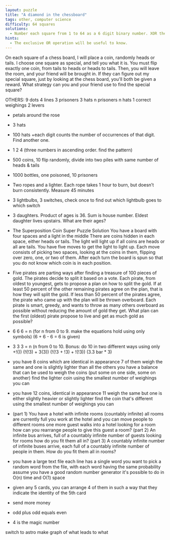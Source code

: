 ```yaml
---
layout: puzzle
title: "A diamond in the chessboard"
tags: other, computer science
difficulty: 64 squares
solutions:
  - Number each square from 1 to 64 as a 6 digit binary number. XOR the numbers together of all the squares that have coins on heads. XOR that number with the number of the special square. This gives you a new number. Flip the coin on that number square. When your partner comes in, they should XOR the numbers of all the squares that have coins on heads. This number is the number of the special square. This works because XOR is reversible, and flipping the coin of a square is equivalent to XORing by it. In other words, A XOR B XOR A = B. In this case, (heads squares) XOR ((heads squares) XOR (special square)) = (special square)
hints:
  - The exclusive OR operation will be useful to know.
---
```


On each square of a chess board, I will place a coin, randomly heads or tails. I choose one square as special, and tell you what it is. You must flip exactly one coin, from tails to heads or heads to tails. Then, you will leave the room, and your friend will be brought in. If they can figure out my special square, just by looking at the chess board, you'll both be given a reward. What strategy can you and your friend use to find the special square?

OTHERS:
9 dots 4 lines
3 prisoners 3 hats
n prisoners n hats 1 correct
weighings
2 levers

- petals around the rose
- 3 hats
- 100 hats
  +each digit counts the number of occurrences of that digit. Find another one.
- 1 2 4 (three numbers in ascending order. find the pattern)
- 500 coins, 10 flip randomly, divide into two piles with same number of heads & tails
- 1000 bottles, one poisoned, 10 prisoners
- Two ropes and a lighter. Each rope takes 1 hour to burn, but doesn’t burn consistently. Measure 45 minutes

- 3 lightbulbs, 3 switches, check once to find out which lightbulb goes to which switch

- 3 daughters. Product of ages is 36. Sum is house number. Eldest daughter lives upstairs. What are their ages?

- The Superposition Coin Super Puzzle Solution
  You have a board with four spaces and a light in the middle
  There are coins hidden in each space, either heads or tails. The light will light up if all coins are heads or all are tails. You have five moves to get the light to light up. Each move consists of picking two spaces, looking at the coins in them, flipping over zero, one, or two of them. After each turn the board is spun so that you do not know which coin is in each position.

- Five pirates are parting ways after finding a treasure of 100 pieces of gold. The pirates decide to split it based on a vote. Each pirate, from oldest to youngest, gets to propose a plan on how to split the gold.
  If at least 50 percent of the other remaining pirates agree on the plan, that is how they will split the gold. If less than 50 percent of the pirates agree, the pirate who came up with the plan will be thrown overboard. Each pirate is smart, greedy, and wants to throw as many others overboard as possible without reducing the amount of gold they get.
  What plan can the first (oldest) pirate propose to live and get as much gold as possible?

- 6 6 6 = n (for n from 0 to 9. make the equations hold using only symbols) (6 + 6 - 6 = 6 is given)
- 3 3 3 = n (n from 0 to 10. Bonus: do 10 in two different ways using only +!())
  (!(!3) + 3(3))
  (!(!3 + !3) + !(!3))
  (3.3 bar \* 3)

- you have 8 coins which are identical in appearance
  7 of them weigh the same and one is slightly lighter than all the others
  you have a balance that can be used to weigh the coins (put some on one side, some on another)
  find the lighter coin using the smallest number of weighings you can

- you have 12 coins, identical in appearance
  11 weigh the same but one is either slightly heavier or slightly lighter
  find the coin that's different using the smallest number of weighings you can

- (part 1) You have a hotel with infinite rooms (countably infinite)
  all rooms are currently full
  you work at the hotel and you can move people to different rooms
  one more guest walks into a hotel looking for a room
  how can you rearrange people to give this guest a room?
  (part 2) An infinite bus arrives, full of a countably infinite number of guests looking for rooms
  how do you fit them all in?
  (part 3) A countably infinite number of infinite buses arrive, each full of a countably infinite number of people in them.
  How do you fit them all in rooms?

- you have a large text file
  each line has a single word
  you want to pick a random word from the file, with each word having the same probability
  assume you have a good random number generator
  it's possible to do in O(n) time and O(1) space

- given any 5 cards, you can arrange 4 of them in such a way that they indicate the identity of the 5th card

- send more money
- odd plus odd equals even
- 4 is the magic number

switch to astro
make graph of what leads to what
